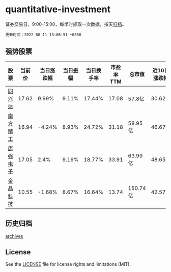 # quantitative-investment

证券交易日，9:00-15:00，每半时抓取一次数据，按天[归档](archives)。

`更新时间：2022-08-11 13:06:51 +0800`

## 强势股票

|股票|当前价|当日涨跌幅|当日振幅|当日换手率|市盈率TTM|总市值|近10日涨跌幅|
|----|----|----|----|----|----|----|----|
|[同兴达](https://xueqiu.com/S/SZ002845)|17.62|9.99%|9.11%|17.44%|17.08|57.8亿|30.62%|
|[南方精工](https://xueqiu.com/S/SZ002553)|16.94|-4.24%|8.93%|24.72%|31.18|58.95亿|46.67%|
|[康强电子](https://xueqiu.com/S/SZ002119)|17.05|2.4%|9.19%|18.77%|33.91|63.99亿|48.65%|
|[金晶科技](https://xueqiu.com/S/SH600586)|10.55|-1.68%|8.67%|16.64%|13.74|150.74亿|42.57%|

## 历史归档

[archives](archives)

## License

See the [LICENSE](LICENSE) file for license rights and limitations (MIT).